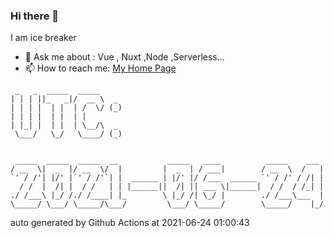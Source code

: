 ### Hi there 👋

I am ice breaker

- 💬 Ask me about : Vue , Nuxt ,Node ,Serverless...
- 📫 How to reach me: [My Home Page](https://icebreaker.top/)

```
 _   _  _____  _____     
| | | ||_   _|/  __ \  _ 
| | | |  | |  | /  \/ (_)
| | | |  | |  | |        
| |_| |  | |  | \__/\  _ 
 \___/   \_/   \____/ (_)
                         
                         
 _____  _____  _____  __           _____   ____          _____    ___ 
/ __  \|  _  |/ __  \/  |         |  _  | / ___|        / __  \  /   |
`' / /'| |/' |`' / /'`| |  ______ | |/' |/ /___  ______ `' / /' / /| |
  / /  |  /| |  / /   | | |______||  /| || ___ \|______|  / /  / /_| |
./ /___\ |_/ /./ /____| |_        \ |_/ /| \_/ |        ./ /___\___  |
\_____/ \___/ \_____/\___/         \___/ \_____/        \_____/    |_/
```

auto generated by Github Actions at 2021-06-24 01:00:43
